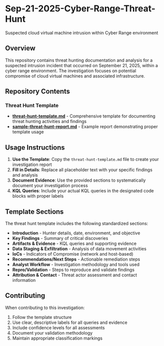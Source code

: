 # Sep-21-2025-Cyber-Range-Threat-Hunt
Suspected cloud virtual machine intrusion within Cyber Range environment

## Overview
This repository contains threat hunting documentation and analysis for a suspected intrusion incident that occurred on September 21, 2025, within a cyber range environment. The investigation focuses on potential compromise of cloud virtual machines and associated infrastructure.

## Repository Contents

### Threat Hunt Template
- **[threat-hunt-template.md](threat-hunt-template.md)** - Comprehensive template for documenting threat hunting activities and findings
- **[sample-threat-hunt-report.md](sample-threat-hunt-report.md)** - Example report demonstrating proper template usage

## Usage Instructions

1. **Use the Template**: Copy the `threat-hunt-template.md` file to create your investigation report
2. **Fill in Details**: Replace all placeholder text with your specific findings and analysis
3. **Document Evidence**: Use the provided sections to systematically document your investigation process
4. **KQL Queries**: Include your actual KQL queries in the designated code blocks with proper labels

## Template Sections

The threat hunt template includes the following standardized sections:

- **Introduction** - Hunter details, date, environment, and objective
- **Key Findings** - Summary of critical discoveries
- **Artifacts & Evidence** - KQL queries and supporting evidence
- **Data Staging & Exfiltration** - Analysis of data movement activities
- **IoCs** - Indicators of Compromise (network and host-based)
- **Recommendations/Next Steps** - Actionable remediation steps
- **Analyst Workflow** - Investigation methodology and tools used
- **Repro/Validation** - Steps to reproduce and validate findings
- **Attribution & Contact** - Threat actor assessment and contact information

## Contributing

When contributing to this investigation:
1. Follow the template structure
2. Use clear, descriptive labels for all queries and evidence
3. Include confidence levels for all assessments
4. Document your validation methodology
5. Maintain appropriate classification markings
